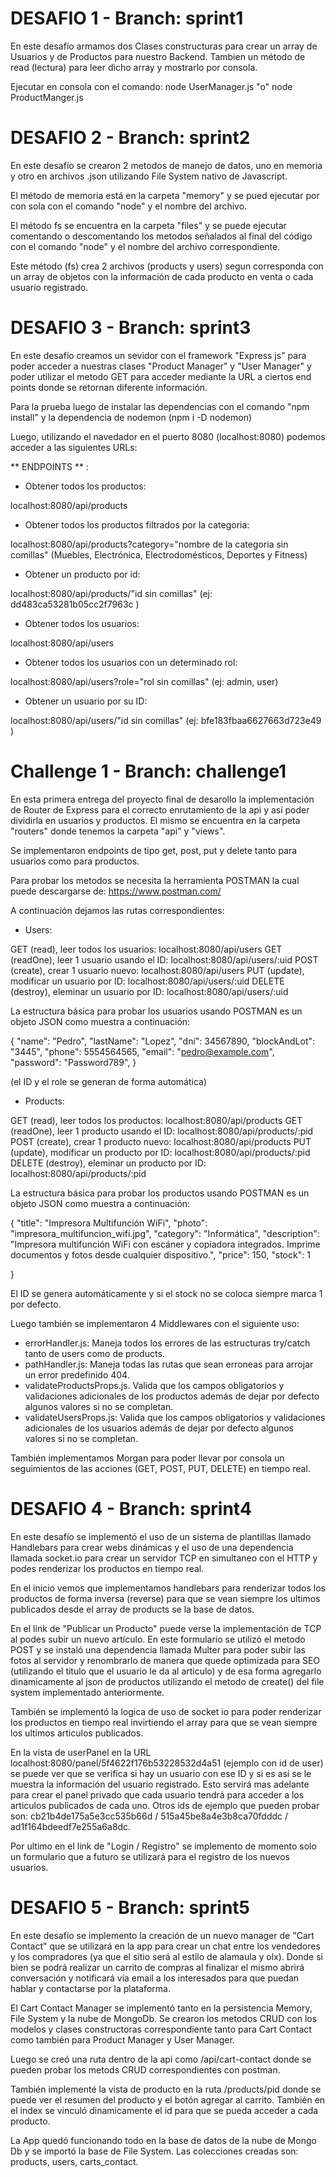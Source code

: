 # DESAFIO 1 - Branch: sprint1

En este desafío armamos dos Clases constructuras para crear un array de Usuarios y de Productos para nuestro Backend. Tambien un método de read (lectura) para leer dicho array y mostrarlo por consola. 

Ejecutar en consola con el comando: node UserManager.js "o" node ProductManger.js

# DESAFIO 2 - Branch: sprint2

En este desafío se crearon 2 metodos de manejo de datos, uno en memoria y otro en archivos .json utilizando File System nativo de Javascript. 

El método de memoria está en la carpeta "memory" y se pued ejecutar por con sola con el comando "node" y el nombre del archivo.

El método fs se encuentra en la carpeta "files" y se puede ejecutar comentando o descomentando los metodos señalados al final del código con el comando "node" y el nombre del archivo correspondiente. 

Este método (fs) crea 2 archivos (products y users) segun corresponda con un array de objetos con la información de cada producto en venta o cada usuario registrado. 

# DESAFIO 3 - Branch: sprint3

En este desafío creamos un sevidor con el framework "Express js" para poder acceder a nuestras clases "Product Manager" y "User Manager" y poder utilizar el metodo GET para acceder mediante la URL a ciertos end points donde se retornan diferente información. 

Para la prueba luego de instalar las dependencias con el comando "npm install" y la dependencia de nodemon (npm i -D nodemon) 

Luego, utilizando el navedador en el puerto 8080 (localhost:8080) podemos acceder a las siguientes URLs: 

** ENDPOINTS ** : 

* Obtener todos los productos:

localhost:8080/api/products

* Obtener todos los productos filtrados por la categoria: 

localhost:8080/api/products?category="nombre de la categoria sin comillas"  (Muebles, Electrónica, Electrodomésticos, Deportes y Fitness)

* Obtener un producto por id:

localhost:8080/api/products/"id sin comillas" (ej: dd483ca53281b05cc2f7963c )

* Obtener todos los usuarios:

localhost:8080/api/users

* Obtener todos los usuarios con un determinado rol:

localhost:8080/api/users?role="rol sin comillas" (ej: admin, user)

* Obtener un usuario por su ID:

localhost:8080/api/users/"id sin comillas" (ej: bfe183fbaa6627663d723e49 )

# Challenge 1 -  Branch: challenge1

En esta primera entrega del proyecto final de desarollo la implementación de Router de Express para el correcto enrutamiento de la api y así poder dividirla en usuarios y productos. El mismo se encuentra en la carpeta "routers" donde tenemos la carpeta "api" y "views". 

Se implementaron endpoints de tipo get, post, put y delete tanto para usuarios como para productos.

Para probar los metodos se necesita la herramienta POSTMAN la cual puede descargarse de: https://www.postman.com/

A continuación dejamos las rutas correspondientes:

* Users:

GET (read), leer todos los usuarios:  localhost:8080/api/users
GET (readOne), leer 1 usuario usando el ID:  localhost:8080/api/users/:uid
POST (create), crear 1 usuario nuevo: localhost:8080/api/users
PUT (update), modificar un usuario por ID: localhost:8080/api/users/:uid
DELETE (destroy), eleminar un usuario por ID: localhost:8080/api/users/:uid

La estructura básica para probar los usuarios usando POSTMAN es un objeto JSON como muestra a continuación: 

{
    "name": "Pedro",
    "lastName": "Lopez",
    "dni": 34567890,
    "blockAndLot": "3445",
    "phone": 5554564565,
    "email": "pedro@example.com",
    "password": "Password789",
}

(el ID y el role se generan de forma automática)

* Products:

GET (read), leer todos los productos:  localhost:8080/api/products
GET (readOne), leer 1 producto usando el ID:  localhost:8080/api/products/:pid
POST (create), crear 1 producto nuevo: localhost:8080/api/products
PUT (update), modificar un producto por ID: localhost:8080/api/products/:pid
DELETE (destroy), eleminar un producto por ID: localhost:8080/api/products/:pid

La estructura básica para probar los productos usando POSTMAN es un objeto JSON como muestra a continuación: 

{
    "title": "Impresora Multifunción WiFi",
    "photo": "impresora_multifuncion_wifi.jpg",
    "category": "Informática",
    "description": "Impresora multifunción WiFi con escáner y copiadora integrados. Imprime documentos y fotos desde cualquier dispositivo.",
    "price": 150,
    "stock": 1
    
}

El ID se genera automáticamente y si el stock no se coloca siempre marca 1 por defecto. 

Luego también se implementaron 4 Middlewares con el siguiente uso: 

* errorHandler.js: Maneja todos los errores de las estructuras try/catch tanto de users como de products. 
* pathHandler.js: Maneja todas las rutas que sean erroneas para arrojar un error predefinido 404.
* validateProductsProps.js. Valida que los campos obligatorios y validaciones adicionales de los productos además de dejar por defecto algunos valores si no se completan.
* validateUsersProps.js: Valida que los campos obligatorios y validaciones adicionales de los usuarios además de dejar por defecto algunos valores si no se completan.

También implementamos Morgan para poder llevar por consola un seguimientos de las acciones (GET, POST, PUT, DELETE) en tiempo real. 

# DESAFIO 4 - Branch: sprint4

En este desafío se implementó el uso de un sistema de plantillas llamado Handlebars para crear webs dinámicas y el uso de una dependencia llamada socket.io para crear un servidor TCP en simultaneo con el HTTP y podes renderizar los productos en tiempo real. 

En el inicio vemos que implementamos handlebars para renderizar todos los productos de forma inversa (reverse) para que se vean siempre los ultimos publicados desde el array de products se la base de datos. 

En el link de "Publicar un Producto" puede verse la implementación de TCP al podes subir un nuevo artículo. En este formulario se utilizó el metodo POST y se instaló una dependencia llamada Multer para poder subir las fotos al servidor y renombrarlo de manera que quede optimizada para SEO (utilizando el titulo que el usuario le da al articulo) y de esa forma agregarlo dinamicamente al json de productos utilizando el metodo de create() del file system implementado anteriormente. 

También se implementó la logica de uso de socket io para poder renderizar los productos en tiempo real invirtiendo el array para que se vean siempre los ultimos articulos publicados.  

En la vista de userPanel en la URL localhost:8080/panel/5f4622f176b53228532d4a51 (ejemplo con id de user) se puede ver que se verifica si hay un usuario con ese ID y si es así se le muestra la información del usuario registrado. Esto servirá mas adelante para crear el panel privado que cada usuario tendrá para acceder a los articulos publicados de cada uno. Otros ids de ejemplo que pueden probar son: cb21b4de175a5e3cc535b66d / 515a45be8a4e3b8ca70fdddc / ad1f164bdeedf7e255a6a8dc.

Por ultimo en el link de "Login / Registro" se implemento de momento solo un formulario que a futuro se utilizará para el registro de los nuevos usuarios. 

# DESAFIO 5 - Branch: sprint5

En este desafío se implemento la creación de un nuevo manager de "Cart Contact" que se utilizará en la app para crear un chat entre los vendedores y los compradores (ya que el sitio será al estilo de alamaula y olx). Donde si bien se podrá realizar un carrito de compras al finalizar el mismo abrirá conversación y notificará vía email a los interesados para que puedan hablar y contactarse por la plataforma. 

El Cart Contact Manager se implementó tanto en la persistencia Memory, File System y la nube de MongoDb. Se crearon los metodos CRUD con los modelos y clases constructoras correspondiente tanto para Cart Contact como también para Product Manager y User Manager.  

Luego se creó una ruta dentro de la api como /api/cart-contact donde se pueden probar los metods CRUD correspondientes con postman. 

También implementé la vista de producto en la ruta /products/pid donde se puede ver el resumen del producto y el botón agregar al carrito. También en el index se vinculó dinamicamente el id para que se pueda acceder a cada producto. 

La App quedó funcionando todo en la base de datos de la nube de Mongo Db y se importó la base de File System. Las colecciones creadas son: products, users, carts_contact.




